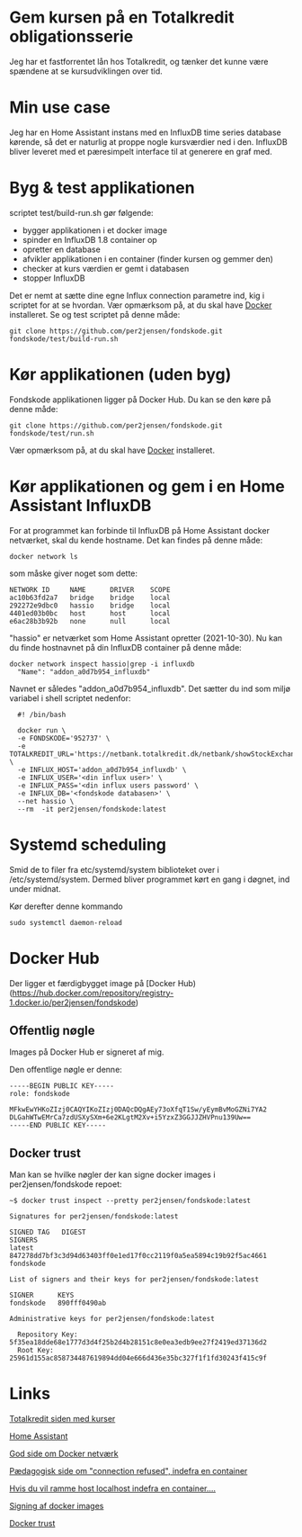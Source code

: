 # Gem kursen på en Totalkredit obligationsserie

Jeg har et fastforrentet lån hos Totalkredit, og tænker det kunne være spændene at se kursudviklingen over tid.

# Min use case
Jeg har en Home Assistant instans med en InfluxDB time series database kørende, så det er naturlig at proppe nogle kursværdier ned i den.
InfluxDB bliver leveret med et pæresimpelt interface til at generere en graf med.

# Byg & test applikationen

scriptet test/build-run.sh gør følgende:

  - bygger applikationen i et docker image
  - spinder en InfluxDB 1.8 container op
  - opretter en database
  - afvikler applikationen i en container (finder kursen og gemmer den)
  - checker at kurs værdien er gemt i databasen
  - stopper InfluxDB

Det er nemt at sætte dine egne Influx connection parametre ind, kig i scriptet for at se hvordan.
Vær opmærksom på, at du skal have [Docker](https://www.docker.com/) installeret.
Se og test scriptet på denne måde:

````
git clone https://github.com/per2jensen/fondskode.git
fondskode/test/build-run.sh
````

# Kør applikationen (uden byg)

Fondskode applikationen ligger på Docker Hub. Du kan se den køre på denne måde:

````
git clone https://github.com/per2jensen/fondskode.git
fondskode/test/run.sh
````
Vær opmærksom på, at du skal have [Docker](https://www.docker.com/) installeret.

# Kør applikationen og gem i en Home Assistant InfluxDB

  For at programmet kan forbinde til InfluxDB på Home Assistant docker netværket, skal du kende hostname.
  Det kan findes på denne måde:
  ````
  docker network ls
  ````
  
  som måske giver noget som dette:
  ````
  NETWORK ID     NAME      DRIVER    SCOPE
  ac10b63fd2a7   bridge    bridge    local
  292272e9dbc0   hassio    bridge    local
  4401ed03b0bc   host      host      local
  e6ac28b3b92b   none      null      local
  ````


  "hassio" er netværket som Home Assistant opretter (2021-10-30). Nu kan du finde hostnavnet på din InfluxDB container på denne måde:
  ````
  docker network inspect hassio|grep -i influxdb
    "Name": "addon_a0d7b954_influxdb"
  ````

  Navnet er således "addon_a0d7b954_influxdb". Det sætter du ind som miljø variabel i shell scriptet nedenfor:
  ````
    #! /bin/bash

    docker run \
    -e FONDSKODE='952737' \
    -e TOTALKREDIT_URL='https://netbank.totalkredit.dk/netbank/showStockExchangeInternal.do' \
    -e INFLUX_HOST='addon_a0d7b954_influxdb' \
    -e INFLUX_USER='<din influx user>' \
    -e INFLUX_PASS='<din influx users password' \
    -e INFLUX_DB='<fondskode databasen>' \
    --net hassio \
    --rm  -it per2jensen/fondskode:latest
  ````


# Systemd scheduling
Smid de to filer fra etc/systemd/system biblioteket over i /etc/systemd/system.
Dermed bliver programmet kørt en gang i døgnet, ind under midnat.

Kør derefter denne kommando
````
sudo systemctl daemon-reload 
````

# Docker Hub

Der ligger et færdigbygget image på [Docker Hub)(https://hub.docker.com/repository/registry-1.docker.io/per2jensen/fondskode)

## Offentlig nøgle
Images på Docker Hub er signeret af mig.

Den offentlige nøgle er denne:
````
-----BEGIN PUBLIC KEY-----
role: fondskode

MFkwEwYHKoZIzj0CAQYIKoZIzj0DAQcDQgAEy73oXfqT1Sw/yEymBvMoGZNi7YA2
DLGahWTwEMrCa7zdUSXySXm+6e2KLgtM2Xv+i5YzxZ3GGJJZHVPnu139Uw==
-----END PUBLIC KEY-----
````

## Docker trust
Man kan se hvilke nøgler der kan signe docker images i per2jensen/fondskode repoet:
````
~$ docker trust inspect --pretty per2jensen/fondskode:latest

Signatures for per2jensen/fondskode:latest

SIGNED TAG   DIGEST                                                             SIGNERS
latest       847278dd7bf3c3d94d63403ff0e1ed17f0cc2119f0a5ea5894c19b92f5ac4661   fondskode

List of signers and their keys for per2jensen/fondskode:latest

SIGNER      KEYS
fondskode   890fff0490ab

Administrative keys for per2jensen/fondskode:latest

  Repository Key:	5f35ea18dde68e1777d3d4f25b2d4b28151c8e0ea3edb9ee27f2419ed37136d2
  Root Key:	25961d155ac858734487619894dd04e666d436e35bc327f1f1fd30243f415c9f

````


# Links

  [Totalkredit siden med kurser](https://netbank.totalkredit.dk/netbank/showStockExchangeInternal.do)
  
  [Home Assistant](https://www.home-assistant.io/)
  
  [God side om Docker netværk](https://www.tutorialworks.com/container-networking/)
  
  [Pædagogisk side om "connection refused", indefra en container](https://pythonspeed.com/articles/docker-connection-refused/)

  [Hvis du vil ramme host localhost indefra en container....](https://www.cloudsavvyit.com/14114/how-to-connect-to-localhost-within-a-docker-container/)

  [Signing af docker images](https://betterprogramming.pub/docker-content-trust-security-digital-signatures-eeae9348140d)
  
  [Docker trust](https://docs.docker.com/engine/security/trust/)
